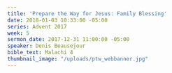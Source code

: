 ```yaml
---
title: 'Prepare the Way for Jesus: Family Blessing'
date: 2018-01-03 10:33:00 -05:00
series: Advent 2017
week: 5
sermon_date: 2017-12-31 11:00:00 -05:00
speaker: Denis Beausejour
bible_text: Malachi 4
thumbnail_image: "/uploads/ptw_webbanner.jpg"
---
```


